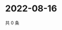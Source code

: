 # 2022-08-16

共 0 条

<!-- BEGIN WEIBO -->
<!-- 最后更新时间 Tue Aug 16 2022 16:01:44 GMT+0800 (China Standard Time) -->

<!-- END WEIBO -->
